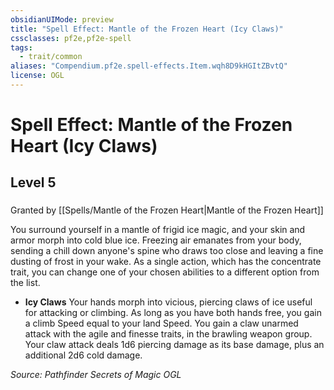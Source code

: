```yaml
---
obsidianUIMode: preview
title: "Spell Effect: Mantle of the Frozen Heart (Icy Claws)"
cssclasses: pf2e,pf2e-spell
tags:
  - trait/common
aliases: "Compendium.pf2e.spell-effects.Item.wqh8D9kHGItZBvtQ"
license: OGL
---
```

# Spell Effect: Mantle of the Frozen Heart (Icy Claws)
## Level 5
### 






Granted by [[Spells/Mantle of the Frozen Heart|Mantle of the Frozen Heart]]

You surround yourself in a mantle of frigid ice magic, and your skin and armor morph into cold blue ice. Freezing air emanates from your body, sending a chill down anyone's spine who draws too close and leaving a fine dusting of frost in your wake. As a single action, which has the concentrate trait, you can change one of your chosen abilities to a different option from the list.

*   **Icy Claws** Your hands morph into vicious, piercing claws of ice useful for attacking or climbing. As long as you have both hands free, you gain a climb Speed equal to your land Speed. You gain a claw unarmed attack with the agile and finesse traits, in the brawling weapon group. Your claw attack deals 1d6 piercing damage as its base damage, plus an additional 2d6 cold damage.

*Source: Pathfinder Secrets of Magic*
*OGL*